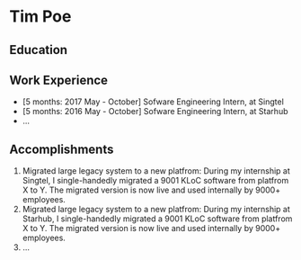 # Tim Poe

## Education

## Work Experience


* [5 months: 2017 May - October] Sofware Engineering Intern, at Singtel
* [5 months: 2016 May - October] Sofware Engineering Intern, at Starhub
* ...

## Accomplishments

1. Migrated large legacy system to a new platfrom: During my internship at Singtel, I single-handedly migrated a 9001 KLoC software from platfrom X to Y. The migrated version is now live and used internally by 9000+ employees.
2. Migrated large legacy system to a new platfrom: During my internship at Starhub, I single-handedly migrated a 9001 KLoC software from platfrom X to Y. The migrated version is now live and used internally by 9000+ employees.
3. ...